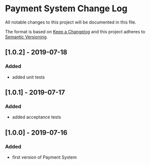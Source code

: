 # Payment System Change Log
All notable changes to this project will be documented in this file.

The format is based on [Keep a Changelog](http://keepachangelog.com/)
and this project adheres to [Semantic Versioning](http://semver.org/).

## [1.0.2] - 2019-07-18
### Added
- added unit tests

## [1.0.1] - 2019-07-17
### Added
- added acceptance tests

## [1.0.0] - 2019-07-16
### Added
- first version of Payment System
